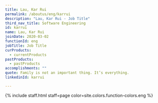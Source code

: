 ```yaml
---
title: Lau, Kar Rui
permalink: /aboutus/eng/karrui
description: "Lau, Kar Rui - Job Title"
third_nav_title: Software Engineering
id: karrui
name: Lau, Kar Rui
joinDate: 2020-03-02
functionId: eng
jobTitle: Job Title
curProducts:
  - currentProducts
pastProducts:
  - pastProducts
accomplishments: ""
quote: Family is not an important thing. It’s everything.
linkedinId: karrui

---
```


{% include staff.html staff=page color=site.colors.function-colors.eng %}
